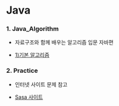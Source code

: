 # Java

### 1. Java_Algorithm
* 자료구조와 함께 배우는 알고리즘 입문 자바편

* [1)기본 알고리즘](https://github.com/GiSeok-Hong/TIL/blob/master/Java/Java_Algorithm/Note/01.%20%EA%B8%B0%EB%B3%B8%20%EC%95%8C%EA%B3%A0%EB%A6%AC%EC%A6%98.md)


### 2. Practice
* 인터넷 사이트 문제 참고

* [Sasa 사이트](https://code.sasa.hs.kr/problemset.php)
